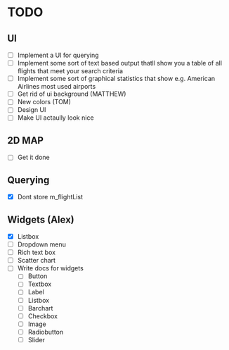 # TODO

## UI

- [ ] Implement a UI for querying
- [ ] Implement some sort of text based output thatll show you a table of all flights that meet your search criteria
- [ ] Implement some sort of graphical statistics that show e.g. American Airlines most used airports
- [ ] Get rid of ui background (MATTHEW)
- [ ] New colors (TOM)
- [ ] Design UI
- [ ] Make UI actaully look nice

## 2D MAP

- [ ] Get it done

## Querying

- [x] Dont store m_flightList

## Widgets (Alex)

- [X] Listbox
- [ ] Dropdown menu
- [ ] Rich text box
- [ ] Scatter chart
- [ ] Write docs for widgets
    - [ ] Button
    - [ ] Textbox
    - [ ] Label
    - [ ] Listbox
    - [ ] Barchart
    - [ ] Checkbox
    - [ ] Image
    - [ ] Radiobutton
    - [ ] Slider
